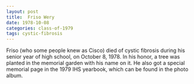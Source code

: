 ```yaml
---
layout: post
title:  Friso Wery
date: 1978-10-08
categories: class-of-1979
tags: cystic-fibrosis
---
```

Friso (who some people knew as Cisco) died of cystic fibrosis during his senior year of high school, on October 8, 1978. In his honor, a tree was planted in the memorial garden with his name on it.  He also got a special memorial page in the 1979 IHS yearbook, which can be found in the photo album.
